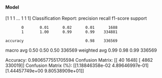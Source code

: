#### Model
[1 1 1 ... 1 1 1]
Classification Report:
              precision    recall  f1-score   support

           0       0.01      0.02      0.01      1688
           1       1.00      0.99      0.99    334881

    accuracy                           0.98    336569
   macro avg       0.50      0.50      0.50    336569
weighted avg       0.99      0.98      0.99    336569

Accuracy: 0.9806577551705594
Confusion Matrix:
[[    40   1648]
 [  4862 330019]]
Confusion Matrix (%):
[[1.18846358e-02 4.89646997e-01]
 [1.44457749e+00 9.80538909e+01]]
